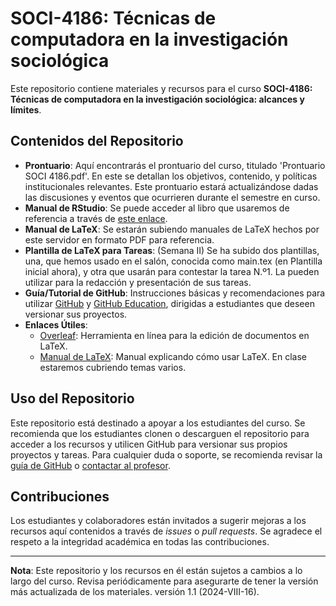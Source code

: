 # SOCI-4186: Técnicas de computadora en la investigación sociológica

Este repositorio contiene materiales y recursos para el curso **SOCI-4186: Técnicas de computadora en la investigación sociológica: alcances y límites**. 

## Contenidos del Repositorio

- **Prontuario**: Aquí encontrarás el prontuario del curso, titulado 'Prontuario SOCI 4186.pdf'. En este se detallan los objetivos, contenido, y políticas institucionales relevantes. Este prontuario estará actualizándose dadas las discusiones y eventos que ocurrieren durante el semestre en curso.
- **Manual de RStudio**: Se puede acceder al libro que usaremos de referencia a través de [este enlace](https://rafalab.dfci.harvard.edu/dslibro/).
- **Manual de LaTeX**: Se estarán subiendo manuales de LaTeX hechos por este servidor en formato PDF para referencia.
- **Plantilla de LaTeX para Tareas**: (Semana II) Se ha subido dos plantillas, una, que hemos usado en el salón, conocida como main.tex (en Plantilla inicial ahora), y otra que usarán para contestar la tarea N.º1. La pueden utilizar para la redacción y presentación de sus tareas.
- **Guía/Tutorial de GitHub**: Instrucciones básicas y recomendaciones para utilizar [GitHub](https://docs.github.com/es/get-started) y [GitHub Education](https://docs.github.com/es/education/explore-the-benefits-of-teaching-and-learning-with-github-education/github-education-for-students/apply-to-github-education-as-a-student), dirigidas a estudiantes que deseen versionar sus proyectos.
- **Enlaces Útiles**:
  - [Overleaf](https://www.overleaf.com/): Herramienta en línea para la edición de documentos en LaTeX.
  - [Manual de LaTeX](https://manualdelatex.com): Manual explicando cómo usar LaTeX. En clase estaremos cubriendo temas varios.

## Uso del Repositorio

Este repositorio está destinado a apoyar a los estudiantes del curso. Se recomienda que los estudiantes clonen o descarguen el repositorio para acceder a los recursos y utilicen GitHub para versionar sus propios proyectos y tareas. Para cualquier duda o soporte, se recomienda revisar la [guía de GitHub](https://docs.github.com/es/get-started/start-your-journey) o [contactar al profesor](mailto:rmarcano@iu.edu).

## Contribuciones

Los estudiantes y colaboradores están invitados a sugerir mejoras a los recursos aquí contenidos a través de *issues* o *pull requests*. Se agradece el respeto a la integridad académica en todas las contribuciones.

---

**Nota**: Este repositorio y los recursos en él están sujetos a cambios a lo largo del curso. Revisa periódicamente para asegurarte de tener la versión más actualizada de los materiales.
versión 1.1 (2024-VIII-16).
